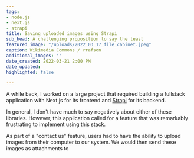 ```yaml
---
tags:
- node.js
- next.js
- strapi
title: Saving uploaded images using Strapi
sub_head: A challenging proposition to say the least
featured_image: "/uploads/2022_03_17_file_cabinet.jpeg"
caption: Wikimedia Commons / rrafson
additional_images: ''
date_created: 2022-03-21 2:00 PM
date_updated: 
highlighted: false

---
```

A while back, I worked on a large project that required building a fullstack application with Next.js for its frontend and [Strapi](https://strapi.io/) for its backend. 

In general, I don't have much to say negatively about either of these libraries. However, this application called for a feature that was remarkably frustrating to implement using this stack.

As part of a "contact us" feature, users had to have the ability to upload images from their computer to our system. We would then send these images as attachments to 
